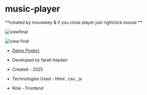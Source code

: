# music-player

**created by mousekey & if you close player just rightclick mouse  **

![viewfinal](https://github.com/user-attachments/assets/4093bacc-6a2e-4222-9410-3d3baeaa9935)

![view final](https://github.com/user-attachments/assets/bae51f77-84f8-4bd7-8d56-5525781e1562)

- [Demo Project](https://farahheydari.github.io/musicPlayer/)

- Developed by farah heydari

- Created - 2025

- Technologies Used - Html , css , js 

- Role - Frontend

